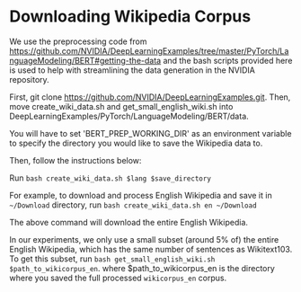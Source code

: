 # Downloading Wikipedia Corpus
We use the preprocessing code from https://github.com/NVIDIA/DeepLearningExamples/tree/master/PyTorch/LanguageModeling/BERT#getting-the-data 
and the bash scripts provided here is used to help with streamlining the data generation in the NVIDIA repository. 

First, git clone https://github.com/NVIDIA/DeepLearningExamples.git. 
Then, move create_wiki_data.sh and get_small_english_wiki.sh into DeepLearningExamples/PyTorch/LanguageModeling/BERT/data. 

You will have to set 'BERT_PREP_WORKING_DIR' as an environment variable to specify the directory you would like to save the 
Wikipedia data to. 

Then, follow the instructions below:

Run `bash create_wiki_data.sh $lang $save_directory`

For example, to download and process English Wikipedia and save it in `~/Download` directory, run
`bash create_wiki_data.sh en ~/Download`

The above command will download the entire English Wikipedia.

In our experiments, we only use a small subset (around 5% of) the entire English Wikipedia, which has the same number of sentences as Wikitext103. 
To get this subset, run `bash get_small_english_wiki.sh $path_to_wikicorpus_en`. where $path_to_wikicorpus_en is the directory where you saved the full processed `wikicorpus_en` corpus.
